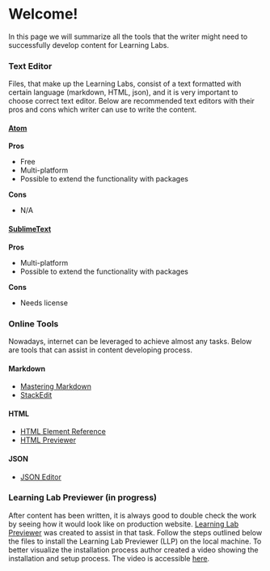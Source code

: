# Welcome!

In this page we will summarize all the tools that the writer might need to successfully develop content for Learning Labs.

### Text Editor

Files, that make up the Learning Labs, consist of a text formatted with certain language (markdown, HTML, json), and it is very important to choose correct text editor. Below are recommended text editors with their pros and cons which writer can use to write the content.

#### [Atom](https://atom.io/)
**Pros**
* Free
* Multi-platform
* Possible to extend the functionality with packages

**Cons**
* N/A

#### [SublimeText](http://www.sublimetext.com/3)
**Pros**
* Multi-platform
* Possible to extend the functionality with packages

**Cons**
* Needs license


### Online Tools
Nowadays, internet can be leveraged to achieve almost any tasks. Below are tools that can assist in content developing process.

#### Markdown

* [Mastering Markdown](https://guides.github.com/features/mastering-markdown/)
* [StackEdit](https://stackedit.io/editor)


#### HTML

* [HTML Element Reference](http://www.w3schools.com/tags/)
* [HTML Previewer](http://www.htmlinstant.com/)

#### JSON

* [JSON Editor](http://www.jsoneditoronline.org/)


### Learning Lab Previewer (in progress)
After content has been written, it is always good to double check the work by seeing how it would look like on production website. [Learning Lab Previewer](https://github.com/CiscoDevNet/llp) was created to assist in that task. Follow the steps outlined below the files to install the Learning Lab Previewer (LLP) on the local machine. To better visualize the installation process author created a video showing the installation and setup process. The video is accessible [here](https://cisco.jiveon.com/videos/38761).